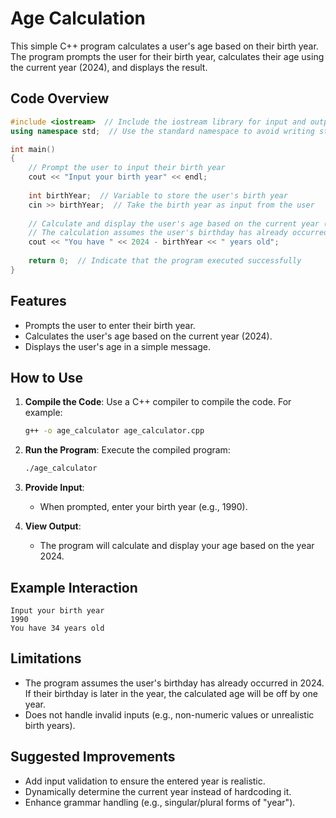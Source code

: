 
# Age Calculation

This simple C++ program calculates a user's age based on their birth year. The program prompts the user for their birth year, calculates their age using the current year (2024), and displays the result.

## Code Overview

```cpp
#include <iostream>  // Include the iostream library for input and output
using namespace std;  // Use the standard namespace to avoid writing std:: before cout

int main() 
{
    // Prompt the user to input their birth year
    cout << "Input your birth year" << endl;
    
    int birthYear;  // Variable to store the user's birth year
    cin >> birthYear;  // Take the birth year as input from the user
    
    // Calculate and display the user's age based on the current year (2024)
    // The calculation assumes the user's birthday has already occurred in 2024
    cout << "You have " << 2024 - birthYear << " years old";
    
    return 0;  // Indicate that the program executed successfully
}
```

## Features
- Prompts the user to enter their birth year.
- Calculates the user's age based on the current year (2024).
- Displays the user's age in a simple message.

## How to Use
1. **Compile the Code**:
   Use a C++ compiler to compile the code. For example:
   ```bash
   g++ -o age_calculator age_calculator.cpp
   ```

2. **Run the Program**:
   Execute the compiled program:
   ```bash
   ./age_calculator
   ```

3. **Provide Input**:
   - When prompted, enter your birth year (e.g., 1990).

4. **View Output**:
   - The program will calculate and display your age based on the year 2024.

## Example Interaction
```
Input your birth year
1990
You have 34 years old
```

## Limitations
- The program assumes the user's birthday has already occurred in 2024. If their birthday is later in the year, the calculated age will be off by one year.
- Does not handle invalid inputs (e.g., non-numeric values or unrealistic birth years).

## Suggested Improvements
- Add input validation to ensure the entered year is realistic.
- Dynamically determine the current year instead of hardcoding it.
- Enhance grammar handling (e.g., singular/plural forms of "year").
